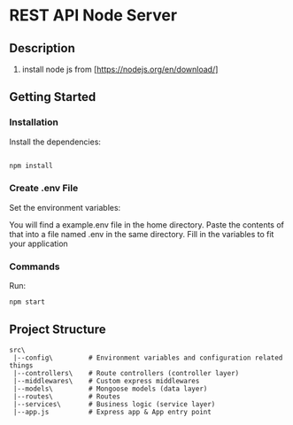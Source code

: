 # REST API Node Server

## Description

1. install node js from [https://nodejs.org/en/download/]

## Getting Started

### Installation

Install the dependencies:

```bash

npm install
```

### Create .env File

Set the environment variables:

You will find a example.env file in the home directory. Paste the contents of that into a file named .env in the same directory. Fill in the variables to fit your application

### Commands

Run:

```bash
npm start
```

## Project Structure

```
src\
 |--config\         # Environment variables and configuration related things
 |--controllers\    # Route controllers (controller layer)
 |--middlewares\    # Custom express middlewares
 |--models\         # Mongoose models (data layer)
 |--routes\         # Routes
 |--services\       # Business logic (service layer)
 |--app.js          # Express app & App entry point
```

